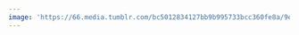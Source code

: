 ```yaml
---
image: 'https://66.media.tumblr.com/bc5012834127bb9b995733bcc360fe8a/9e8f6b3a5ecf5bba-1b/s1280x1920/4d37cb3c75d97bfcd2429e97dc75a74536f0e68c.jpg'
---
```

